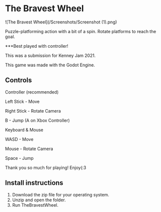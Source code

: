 # The Bravest Wheel

![The Bravest Wheel](/Screenshots/Screenshot (1).png)

Puzzle-platforming action with a bit of a spin. Rotate platforms to reach the goal.

***Best played with controller!

This was a submission for Kenney Jam 2021.

This game was made with the Godot Engine.

## Controls

Controller (recommended)

Left Stick - Move

Right Stick - Rotate Camera

B - Jump (A on Xbox Controller)

Keyboard & Mouse

WASD - Move

Mouse - Rotate Camera

Space - Jump



Thank you so much for playing! Enjoy(:3

## Install instructions
1. Download the zip file for your operating system.
2. Unzip  and open the folder.
3. Run TheBravestWheel.



